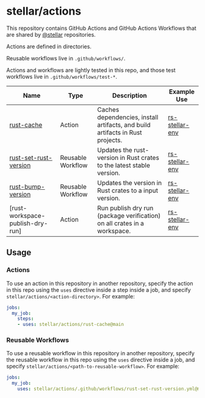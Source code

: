 # stellar/actions
This repository contains GitHub Actions and GitHub Actions Workflows that are shared by [@stellar] repositories.

Actions are defined in directories.

Reusable workflows live in `.github/workflows/`.

Actions and workflows are lightly tested in this repo, and those test workflows
live in `.github/workflows/test-*`.

| Name | Type | Description | Example Use |
| ---- | ---- | ----------- | ----------- |
| [rust-cache] | Action | Caches dependencies, install artifacts, and build artifacts in Rust projects. | [rs-stellar-env] |
| [rust-set-rust-version] | Reusable Workflow | Updates the rust-version in Rust crates to the latest stable version. | [rs-stellar-env] |
| [rust-bump-version] | Reusable Workflow | Updates the version in Rust crates to a input version. | [rs-stellar-env] |
| [rust-workspace-publish-dry-run] | Action | Run publish dry run (package verification) on all crates in a workspace. | [rs-stellar-env] |

[@stellar]: https://github.com/stellar

[rust-cache]: ./rust-cache/action.yml
[rust-cache]: ./rust-workspace-publish-dry-run/action.yml
[rust-set-rust-version]: ./.github/workflows/rust-set-rust-version.yml
[rust-bump-version]: ./.github/workflows/rust-bump-version.yml

[rs-stellar-env]: https://github.com/stellar/rs-stellar-env

## Usage

### Actions

To use an action in this repository in another repository, specify the action in
this repo using the `uses` directive inside a step inside a job, and specify `stellar/actions/<action-directory>`. For example:

```yml
jobs:
  my_job:
    steps:
    - uses: stellar/actions/rust-cache@main
```

### Reusable Workflows

To use a reusable workflow in this repository in another repository, specify the
reusable workflow in this repo using the `uses` directive inside a job, and
specify `stellar/actions/<path-to-reusable-workflow>`. For example:

```yml
jobs:
  my_job:
    uses: stellar/actions/.github/workflows/rust-set-rust-version.yml@main
```
